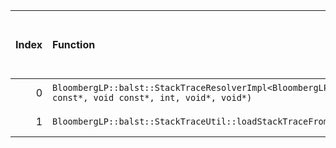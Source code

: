 |   Index | Function                                                                                                                                                 |   Difference in number of lines |   Function size difference in bytes | Disassembly                                                             |   Number of lines in assumed build | Number of bytes in assumed build   |   Number of lines in ignored build | Number of bytes in ignored build   |
|--------:|:---------------------------------------------------------------------------------------------------------------------------------------------------------|--------------------------------:|------------------------------------:|:------------------------------------------------------------------------|-----------------------------------:|:-----------------------------------|-----------------------------------:|:-----------------------------------|
|       0 | `BloombergLP::balst::StackTraceResolverImpl<BloombergLP::balst::ObjectFileFormat::Elf>::processLoadedImage(char const*, void const*, int, void*, void*)` |                               4 |                                  16 | [Assumed](0.assume.s.txt), [Ignored](0.none.s.txt), [Diff](0.diff.html) |                                736 | 4,240,432                          |                                720 | 4,240,432                          |
|       1 | `BloombergLP::balst::StackTraceUtil::loadStackTraceFromStack(BloombergLP::balst::StackTrace*, int, bool)`                                                |                               1 |                                   0 | [Assumed](1.assume.s.txt), [Ignored](1.none.s.txt), [Diff](1.diff.html) |                                464 | 4,232,752                          |                                464 | 4,232,752                          |